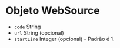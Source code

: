 # Objeto WebSource

* `code` String
* `url` String (opcional)
* `startLine` Integer (opcional) - Padrão é 1.